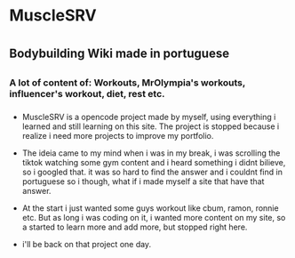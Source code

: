 # MuscleSRV <h1>
## Bodybuilding Wiki made in portuguese <h2>
  
### A lot of content of: Workouts, MrOlympia's workouts, influencer's workout, diet, rest etc. <h3>
  
* MuscleSRV is a opencode project made by myself, using everything i learned and still learning on this site. The project is stopped because i realize i need more projects to improve my portfolio.

* The ideia came to my mind when i was in my break, i was scrolling the tiktok watching some gym content and i heard something i didnt bilieve, so i googled that. it was so hard to find the answer and i couldnt find in portuguese so i though, what if i made myself a site that have that answer.
  
* At the start i just wanted some guys workout like cbum, ramon, ronnie etc. But as long i was coding on it, i wanted more content on my site, so a started to learn more and add more, but stopped right here.
  
* i'll be back on that project one day.

